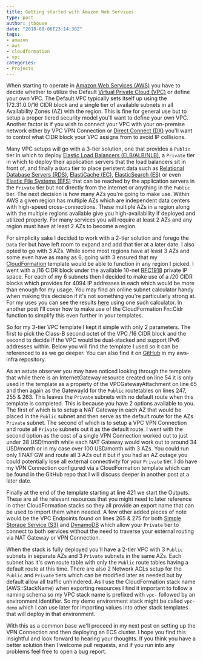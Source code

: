 ```yaml
---
title: Getting started with Amazon Web Services
type: post
author: jtbouse
date: "2018-08-06T23:14:38Z"
tags:
- amazon
- aws
- cloudformation
- vpc
categories:
- Projects
---
```

When starting to operate in [Amazon Web Services (AWS)](https://aws.amazon.com/) you have to decide whether to utilize the Default [Virtual Private Cloud (VPC)](https://aws.amazon.com/vpc/) or define your own VPC. The Default VPC typically sets itself up using the 172.31.0.0/16 CIDR block and a single tier of available subnets in all Availability Zones (AZ) with the region. This is fine for general use but to setup a proper tiered security model you'll want to define your own VPC. Another factor is if you wish to connect your VPC with your on-premise network either by VPC VPN Connection or [Direct Connect (DX)](https://aws.amazon.com/directconnect/) you'll want to control what CIDR block your VPC assigns from to avoid IP collisions.

Many VPC setups will go with a 3-tier solution, one that provides a `Public` tier in which to deploy [Elastic Load Balancers (ELB/ALB/NLB)](https://aws.amazon.com/elasticloadbalancing/), a `Private` tier in which to deploy their application servers that the load balancers sit in front of, and finally a `Data` tier to place peristent data such as [Relational Database Servers (RDS)](https://aws.amazon.com/rds/), [ElastiCache (EC)](https://aws.amazon.com/elasticache/), [ElasticSearch (ES)](https://aws.amazon.com/elasticsearch-service/) or even [Elastic File Systems (EFS)](https://aws.amazon.com/efs/) that can be reached by the application servers in the `Private` tier but not directly from the internet or anything in the `Public` tier. The next decision is how many AZs you're going to make use. Within AWS a given region has multiple AZs which are independent data centers with high-speed cross-connections. These multiple AZs in a region along with the multiple regions available give you high-availability if deployed and utilized properly. For many services you will require at least 2 AZs and any region must have at least 2 AZs to become a region.

For simplicity sake I decided to work with a 2-tier solution and forego the `Data` tier but have left room to expand and add that tier at a later date. I also opted to go with 3 AZs. While some most regions have at least 3 AZs and some even have as many as 6, going with 3 ensured that my [CloudFormation](https://aws.amazon.com/cloudformation/) template would be able to function in any region I picked. I went with a /16 CIDR block under the available 10-net [RFC1918](https://tools.ietf.org/html/rfc1918) private IP space. For each of my 6 subnets then I decided to make use of a /20 CIDR blocks which provides for 4094 IP addresses in each which would be more than enough for my usage. You may find an online subnet calculator handy when making this decision if it's not something you're particularly strong at. For my uses you can see the results [here](http://www.davidc.net/sites/default/subnets/subnets.html?network=10.10.0.0&mask=16&division=15.f460) using one such calculator. In another post I'll cover how to make use of the CloudFormation Fn::Cidr function to simplify this even further in your templates.

So for my 3-tier VPC template I kept it simple with only 2 parameters. The first to pick the Class-B second octet of the VPC /16 CIDR block and the second to decide if the VPC would be dual-stacked and support IPv6 addresses within. Below you will find the template I used so it can be referenced to as we go deeper. You can also find it on [GitHub](https://github.com/UGNS/aws-infra/blob/master/vpc/vpc-3azs.yaml) in my aws-infra repository.

As an astute observer you may have noticed looking through the template that while there is an InternetGateway resource created on line 54 it is only used in the template as a property of the VPCGatewayAttachment on line 65 and then again as the GatewayId for the `Public` routetables on lines 247, 255 & 263. This leaves the `Private` subnets with no default route when this template is completed. This is because you have 2 options available to you. The first of which is to setup a NAT Gateway in each AZ that would be placed in the `Public` subnet and then serve as the default route for the AZs `Private` subnet. The second of which is to setup a VPC VPN Connection and route all `Private` subnets out it as the default route. I went with the second option as the cost of a single VPN Connection worked out to just under 38 USD/month while each NAT Gateway would work out to around 34 USD/month or in my case over 100 USD/month with 3 AZs. You could run only 1 NAT GW and route all 3 AZs out it but if you had an AZ outage you could potentially lose all external connectivity for your `Private` tier. I do have my VPN Connection configured via a CloudFormation template which can be found in the GitHub repo that I will discuss deeper in another post at a later date.

Finally at the end of the template starting at line 421 we start the Outputs. These are all the relevant resources that you might need to later reference in other CloudFormation stacks so they all provide an export name that can be used to import them when needed. A few other added pieces of note would be the VPC Endpoints found on lines 265 & 275 for both [Simple Storage Service (S3)](https://aws.amazon.com/s3/) and [DynamoDB](https://aws.amazon.com/dynamodb) which allow your `Private` tier to connect to both services without the need to traverse your external routing via NAT Gateway or VPN Connection.

When the stack is fully deployed you'll have a 2-tier VPC with 3 `Public` subnets in separate AZs and 3 `Private` subnets in the same AZs. Each subnet has it's own route table with only the `Public` route tables having a default route at this time. There are also 2 Network ACLs setup for the `Public` and `Private` tiers which can be modified later as needed but by default allow all traffic unhindered. As I use the CloudFormation stack name (AWS::StackName) when exporting resources I find it important to follow a naming schema so my VPC stack name is prefixed with `vpc-` followed by an environment identifier. So my demo environment stack might be called `vpc-demo` which I can use later for importing values into other stack templates that will deploy in that environment.

With this as a common base we'll proceed in my next post on setting up the VPN Connection and then deploying an ECS cluster. I hope you find this insightful and look forward to hearing your thoughts. If you think you have a better solution then I welcome pull requests, and if you run into any problems feel free to open a bug report.
